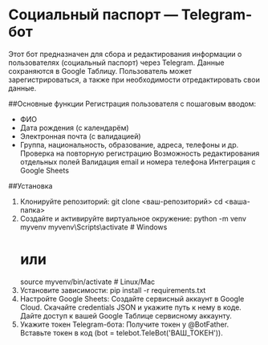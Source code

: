 # Социальный паспорт — Telegram-бот

Этот бот предназначен для сбора и редактирования информации о пользователях (социальный паспорт) через Telegram.
Данные сохраняются в Google Таблицу.
Пользователь может зарегистрироваться, а также при необходимости отредактировать свои данные.

##Основные функции
Регистрация пользователя с пошаговым вводом:
 - ФИО
 - Дата рождения (с календарём)
 - Электронная почта (с валидацией)
 - Группа, национальность, образование, адреса, телефоны и др.
Проверка на повторную регистрацию
Возможность редактирования отдельных полей
Валидация email и номера телефона
Интеграция с Google Sheets

##Установка

1. Клонируйте репозиторий:
   git clone <ваш-репозиторий>
   cd <ваша-папка>
2. Создайте и активируйте виртуальное окружение:
   python -m venv myvenv
   myvenv\Scripts\activate  # Windows
   # или
   source myvenv/bin/activate  # Linux/Mac
3. Установите зависимости:
   pip install -r requirements.txt
4. Настройте Google Sheets:
   Создайте сервисный аккаунт в Google Cloud.
   Скачайте credentials JSON и укажите путь к нему в коде.
   Дайте доступ к вашей Google Таблице сервисному аккаунту.
5. Укажите токен Telegram-бота:
   Получите токен у @BotFather.
   Вставьте токен в код (bot = telebot.TeleBot('ВАШ_ТОКЕН')).

